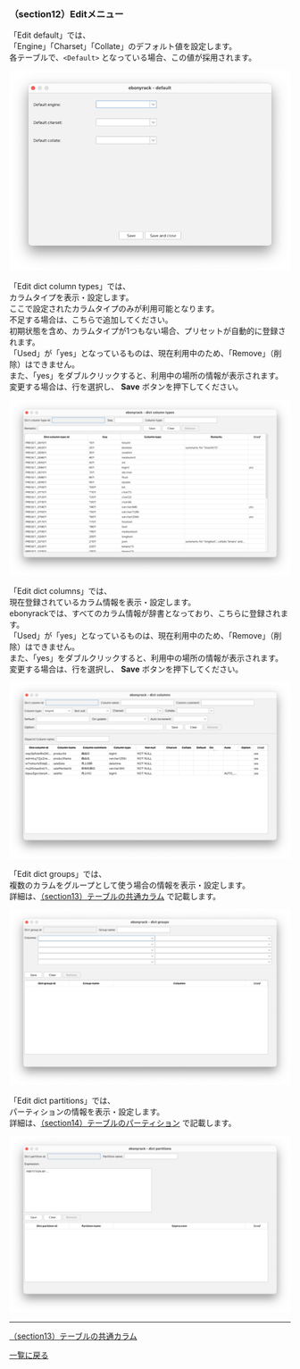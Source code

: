 ### （section12）Editメニュー

「Edit default」では、  
「Engine」「Charset」「Collate」のデフォルト値を設定します。  
各テーブルで、`<Default>` となっている場合、この値が採用されます。

![](../image/14_Main_03_EditDefault.png)

「Edit dict column types」では、  
カラムタイプを表示・設定します。  
ここで設定されたカラムタイプのみが利用可能となります。  
不足する場合は、こちらで追加してください。  
初期状態を含め、カラムタイプが1つもない場合、プリセットが自動的に登録されます。  
「Used」が「yes」となっているものは、現在利用中のため、「Remove」（削除）はできません。  
また、「yes」をダブルクリックすると、利用中の場所の情報が表示されます。  
変更する場合は、行を選択し、 __Save__ ボタンを押下してください。  

![](../image/14_Main_04_EditDictColumnTypes.png)

「Edit dict columns」では、  
現在登録されているカラム情報を表示・設定します。  
ebonyrackでは、すべてのカラム情報が辞書となっており、こちらに登録されます。  
「Used」が「yes」となっているものは、現在利用中のため、「Remove」（削除）はできません。  
また、「yes」をダブルクリックすると、利用中の場所の情報が表示されます。  
変更する場合は、行を選択し、 __Save__ ボタンを押下してください。  

![](../image/14_Main_05_EditDictColumns.png)

「Edit dict groups」では、  
複数のカラムをグループとして使う場合の情報を表示・設定します。  
詳細は、[（section13）テーブルの共通カラム](section13.md) で記載します。  

![](../image/14_Main_06_EditDictGroups.png)

「Edit dict partitions」では、  
パーティションの情報を表示・設定します。  
詳細は、[（section14）テーブルのパーティション](section14.md) で記載します。

![](../image/14_Main_07_EditDictPartitions.png)

---

[（section13）テーブルの共通カラム](section13.md)

[一覧に戻る](../manual.ja.md)